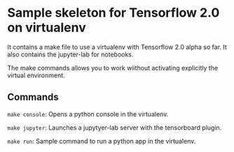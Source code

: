 # Sample skeleton for Tensorflow 2.0 on virtualenv
It contains a make file to use a virtualenv with Tensorflow 2.0 alpha so far. It also contains the
jupyter-lab for notebooks.

The make commands allows you to work wiithout activating explicitly the virtual environment. 


## Commands
`make console`: Opens a python console in the virtualenv.

`make jupyter`: Launches a jupytyer-lab server with the tensorboard plugin.

`make run`: Sample command to run a python app in the virtualenv.
